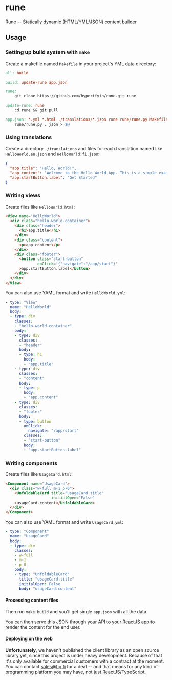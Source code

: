 # rune

Rune -- Statically dynamic (HTML/YML/JSON) content builder

## Usage

### Setting up build system with `make`

Create a makefile named `Makefile` in your project's YML data directory:

```Makefile
all: build

build: update-rune app.json

rune:
	git clone https://github.com/hyperifyio/rune.git rune

update-rune: rune
	cd rune && git pull

app.json: *.yml *.html ./translations/*.json rune rune/rune.py Makefile
	rune/rune.py . json > $@
```

### Using translations

Create a directory `./translations` and files for each translation named like 
`HelloWorld.en.json` and `HelloWorld.fi.json`:

```json
{
  "app.title": "Hello, World!",
  "app.content": "Welcome to the Hello World App. This is a simple example to demonstrate the schema.",
  "app.startButton.label": "Get Started"
}
```

### Writing views

Create files like `HelloWorld.html`:

```html
<View name="HelloWorld">
  <div class="hello-world-container">
    <div class="header">
      <h1>app.title</h1>
    </div>
    <div class="content">
      <p>app.content</p>
    </div>
    <div class="footer">
      <button class="start-button" 
              onClick='{"navigate":"/app/start"}'
      >app.startButton.label</button>
    </div>
  </div>
</View>
```

You can also use YAML format and write `HelloWorld.yml`:

```yaml
- type: "View"
  name: "HelloWorld"
  body:
  - type: div
    classes:
    - "hello-world-container"
    body:
    - type: div
      classes:
      - "header"
      body:
      - type: h1
        body:
        - "app.title"
    - type: div
      classes:
      - "content"
      body:
      - type: p
        body:
        - "app.content"
    - type: div
      classes:
      - "footer"
      body:
      - type: button
        onClick:
          navigate: "/app/start"
        classes:
        - "start-button"
        body:
        - "app.startButton.label"
```

### Writing components

Create files like `UsageCard.html`:

```html
<Component name="UsageCard">
  <div class="w-full m-1 p-0">
    <UnfoldableCard title="usageCard.title"
                    initialOpen="False"
    >usageCard.content</UnfoldableCard>
  </div>
</Component>
```

You can also use YAML format and write `UsageCard.yml`:

```yaml
- type: "Component"
  name: "UsageCard"
  body:
  - type: div
    classes:
    - w-full
    - m-1
    - p-0
    body:
    - type: "UnfoldableCard"
      title: "usageCard.title"
      initialOpen: False
      body: "usageCard.content"
```

#### Processing content files

Then run `make build` and you'll get single `app.json` with all the data. 

You can then serve this JSON through your API to your ReactJS app to render the 
content for the end user. 

#### Deploying on the web

**Unfortunately,** we haven't published the client library as an open source 
library yet, since this project is under heavy development. Because of that it's 
only available for commercial customers with a contract at the moment. You can 
contact sales@hg.fi for a deal -- and that means for any kind of programming 
platform you may have, not just ReactJS/TypeScript.

